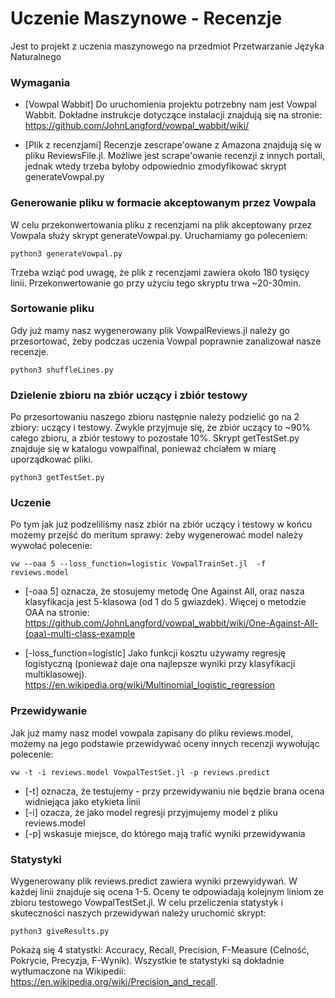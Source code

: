 # Uczenie Maszynowe - Recenzje

Jest to projekt z uczenia maszynowego na przedmiot Przetwarzanie Języka Naturalnego

### Wymagania

* [Vowpal Wabbit] Do uruchomienia projektu potrzebny nam jest Vowpal Wabbit. Dokładne instrukcje dotyczące instalacji znajdują się na stronie: https://github.com/JohnLangford/vowpal_wabbit/wiki/

* [Plik z recenzjami] Recenzje zescrape'owane z Amazona znajdują się w pliku ReviewsFile.jl. Możliwe jest scrape'owanie recenzji z innych portali, jednak wtedy trzeba byłoby odpowiednio zmodyfikować skrypt generateVowpal.py

### Generowanie pliku w formacie akceptowanym przez Vowpala

W celu przekonwertowania pliku z recenzjami na plik akceptowany przez Vowpala służy skrypt generateVowpal.py. Uruchamiamy go poleceniem:

```
python3 generateVowpal.py
```
Trzeba wziąć pod uwagę, że plik z recenzjami zawiera około 180 tysięcy linii. Przekonwertowanie go przy użyciu tego skryptu trwa ~20-30min.

### Sortowanie pliku

Gdy już mamy nasz wygenerowany plik VowpalReviews.jl należy go przesortować, żeby podczas uczenia Vowpal poprawnie zanalizował nasze recenzje.

```
python3 shuffleLines.py
```

### Dzielenie zbioru na zbiór uczący i zbiór testowy

Po przesortowaniu naszego zbioru następnie należy podzielić go na 2 zbiory: uczący i testowy. Zwykle przyjmuje się, że zbiór uczący to ~90% całego zbioru, a zbiór testowy to pozostałe 10%. Skrypt getTestSet.py znajduje się w katalogu vowpalfinal, ponieważ chciałem w miarę uporządkować pliki.

```
python3 getTestSet.py
```

### Uczenie

Po tym jak już podzeliliśmy nasz zbiór na zbiór uczący i testowy w końcu możemy przejść do meritum sprawy: żeby wygenerować model należy wywołać polecenie:

```
vw --oaa 5 --loss_function=logistic VowpalTrainSet.jl  -f reviews.model
```

* [-oaa 5] oznacza, że stosujemy metodę One Against All, oraz nasza klasyfikacja jest 5-klasowa (od 1 do 5 gwiazdek). Więcej o metodzie OAA na stronie: https://github.com/JohnLangford/vowpal_wabbit/wiki/One-Against-All-(oaa)-multi-class-example

* [-loss_function=logistic] Jako funkcji kosztu używamy regresję logistyczną (ponieważ daje ona najlepsze wyniki przy klasyfikacji multiklasowej). https://en.wikipedia.org/wiki/Multinomial_logistic_regression


### Przewidywanie

Jak już mamy nasz model vowpala zapisany do pliku reviews.model, możemy na jego podstawie przewidywać oceny innych recenzji wywołując polecenie:

```
vw -t -i reviews.model VowpalTestSet.jl -p reviews.predict
```
* [-t] oznacza, że testujemy - przy przewidywaniu nie będzie brana ocena widniejąca jako etykieta linii
* [-i] ozacza, że jako model regresji przyjmujemy model z pliku reviews.model
* [-p] wskasuje miejsce, do którego mają trafić wyniki przewidywania

### Statystyki

Wygenerowany plik reviews.predict zawiera wyniki przewyidywań. W każdej linii znajduje się ocena 1-5. Oceny te odpowiadają kolejnym liniom ze zbioru testowego VowpalTestSet.jl. W celu przeliczenia statystyk i skuteczności naszych przewidywań należy uruchomić skrypt:

```
python3 giveResults.py
```

Pokażą się 4 statystki: Accuracy, Recall, Precision, F-Measure (Celność, Pokrycie, Precyzja, F-Wynik). Wszystkie te statystyki są dokładnie wytłumaczone na Wikipedii: https://en.wikipedia.org/wiki/Precision_and_recall.
